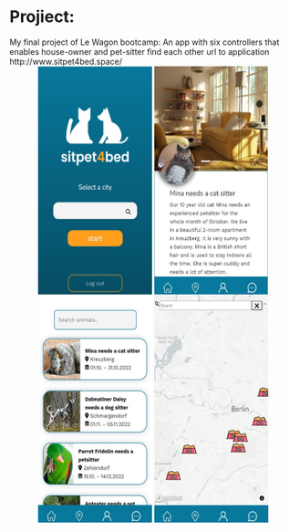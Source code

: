 <h1>Projiect:</h1>
My final project of Le Wagon bootcamp: An app with six controllers that enables house-owner and pet-sitter find each other
url to application http://www.sitpet4bed.space/
<div align="center">
<img align="center"  src="https://github.com/heyou88/-happy-together/blob/5a908bb42e64e36a991c153a7d718604004ceb11/app/assets/images/sitpet4bed.JPG" alt="bootstrap" width="200" height="400"/>
<img align="center"  src="https://github.com/heyou88/-happy-together/blob/a35d510e5d5e673de3b828d0444d5fc6a149cebe/app/assets/images/show%20page.JPG" alt="bootstrap" width="200" height="400"/>
<img align="center"  src="https://github.com/heyou88/-happy-together/blob/a35d510e5d5e673de3b828d0444d5fc6a149cebe/app/assets/images/index.JPG" alt="bootstrap" width="200" height="400"/>
<img align="center"  src="https://github.com/heyou88/-happy-together/blob/a35d510e5d5e673de3b828d0444d5fc6a149cebe/app/assets/images/map.JPG" alt="bootstrap" width="200" height="400"/>
</div>


